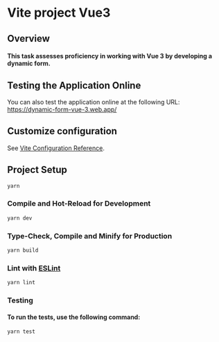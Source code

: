 # Vite project Vue3

## Overview

#### This task assesses proficiency in working with Vue 3 by developing a dynamic form.

## Testing the Application Online

You can also test the application online at the following URL:
https://dynamic-form-vue-3.web.app/

## Customize configuration

See [Vite Configuration Reference](https://vitejs.dev/config/).

## Project Setup

```sh
yarn
```

### Compile and Hot-Reload for Development

```sh
yarn dev
```

### Type-Check, Compile and Minify for Production

```sh
yarn build
```

### Lint with [ESLint](https://eslint.org/)

```sh
yarn lint
```

### Testing

#### To run the tests, use the following command:

```sh
yarn test
```

